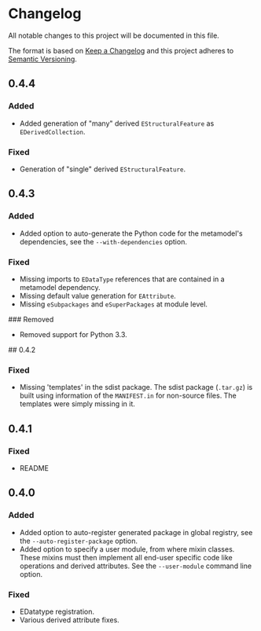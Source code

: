 # Changelog
All notable changes to this project will be documented in this file.

The format is based on [Keep a Changelog](http://keepachangelog.com/en/1.0.0/) and this project
adheres to [Semantic Versioning](http://semver.org/spec/v2.0.0.html).

## 0.4.4
### Added

- Added generation of "many" derived `EStructuralFeature` as `EDerivedCollection`.

### Fixed
- Generation of "single" derived `EStructuralFeature`.

## 0.4.3
### Added

- Added option to auto-generate the Python code for the metamodel's dependencies,
  see the `--with-dependencies` option.

### Fixed
- Missing imports to `EDataType` references that are contained in a metamodel dependency.
- Missing default value generation for `EAttribute`.
- Missing `eSubpackages` and `eSuperPackages` at module level.

### Removed
- Removed support for Python 3.3.

## 0.4.2
### Fixed

- Missing 'templates' in the sdist package. The sdist package (`.tar.gz`) is
  built using information of the `MANIFEST.in` for non-source files. The
  templates were simply missing in it.

## 0.4.1
### Fixed

- README

## 0.4.0
### Added

- Added option to auto-register generated package in global registry, see the
  `--auto-register-package` option.
- Added option to specify a user module, from where mixin classes. These mixins must then implement
  all end-user specific code like operations and derived attributes. See the `--user-module`
  command line option.

### Fixed

- EDatatype registration.
- Various derived attribute fixes.
